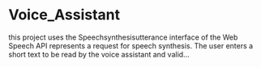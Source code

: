 # Voice_Assistant
this project uses the Speechsynthesisutterance interface of the Web Speech API represents a request for speech synthesis. The user enters a short text to be read by the voice assistant and valid...
